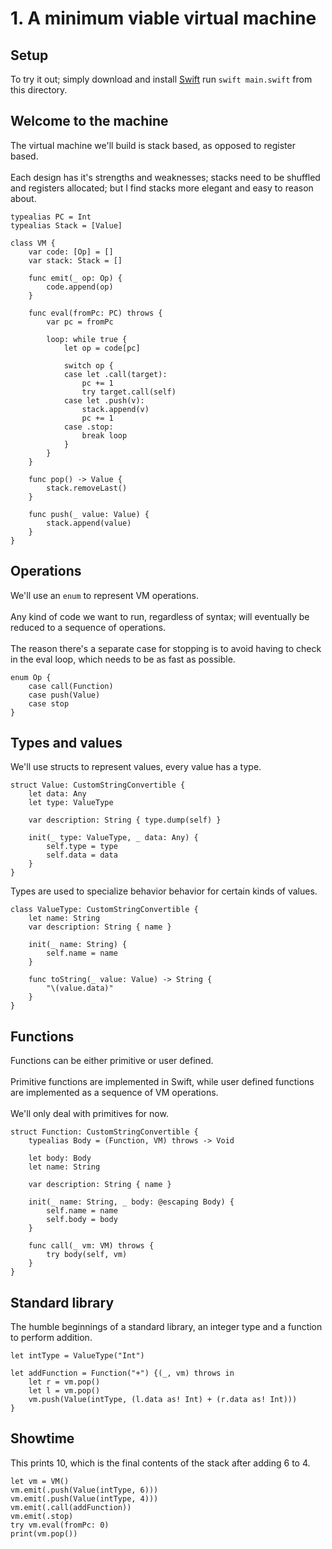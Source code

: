 # 1. A minimum viable virtual machine

## Setup
To try it out; simply download and install [Swift](https://www.swift.org/download/) run `swift main.swift` from this directory.

## Welcome to the machine
The virtual machine we'll build is stack based, as opposed to register based.<br/>
<br/>
Each design has it's strengths and weaknesses; stacks need to be shuffled and registers allocated; but I find stacks more elegant and easy to reason about.

```
typealias PC = Int
typealias Stack = [Value]

class VM {
    var code: [Op] = []
    var stack: Stack = []

    func emit(_ op: Op) {
        code.append(op)
    }
    
    func eval(fromPc: PC) throws {
        var pc = fromPc
        
        loop: while true {
            let op = code[pc]
 
            switch op {
            case let .call(target):
                pc += 1
                try target.call(self)
            case let .push(v):
                stack.append(v)
                pc += 1
            case .stop:
                break loop
            }
        }
    }

    func pop() -> Value {
        stack.removeLast()
    }

    func push(_ value: Value) {
        stack.append(value)
    }
}
```

## Operations
We'll use an `enum` to represent VM operations.<br/>
<br/>
Any kind of code we want to run, regardless of syntax; will eventually be reduced to a sequence of operations.<br/>
<br/>
The reason there's a separate case for stopping is to avoid having to check in the eval loop,
which needs to be as fast as possible.

```
enum Op {
    case call(Function)
    case push(Value)
    case stop
}
```

## Types and values
We'll use structs to represent values, every value has a type.

```
struct Value: CustomStringConvertible {
    let data: Any
    let type: ValueType

    var description: String { type.dump(self) }

    init(_ type: ValueType, _ data: Any) {
        self.type = type
        self.data = data
    }
}
```

Types are used to specialize behavior behavior for certain kinds of values.

```
class ValueType: CustomStringConvertible {
    let name: String
    var description: String { name }

    init(_ name: String) {
        self.name = name
    }

    func toString(_ value: Value) -> String {
        "\(value.data)"        
    }    
}
```

## Functions
Functions can be either primitive or user defined.<br/>
<br/>
Primitive functions are implemented in Swift, while user defined functions are implemented as a sequence of VM operations.<br/>
<br/>
We'll only deal with primitives for now.

```
struct Function: CustomStringConvertible {
    typealias Body = (Function, VM) throws -> Void
    
    let body: Body
    let name: String

    var description: String { name }

    init(_ name: String, _ body: @escaping Body) {
        self.name = name
        self.body = body
    }

    func call(_ vm: VM) throws {
        try body(self, vm)
    }
}
```

## Standard library
The humble beginnings of a standard library, an integer type and a function to perform addition.

```
let intType = ValueType("Int")

let addFunction = Function("+") {(_, vm) throws in
    let r = vm.pop()
    let l = vm.pop()
    vm.push(Value(intType, (l.data as! Int) + (r.data as! Int)))
}
```

## Showtime
This prints 10, which is the final contents of the stack after adding 6 to 4.

```
let vm = VM()
vm.emit(.push(Value(intType, 6)))
vm.emit(.push(Value(intType, 4)))
vm.emit(.call(addFunction))
vm.emit(.stop)
try vm.eval(fromPc: 0)
print(vm.pop())
```